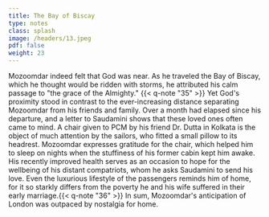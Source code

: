 ```yaml
---
title: The Bay of Biscay
type: notes
class: splash
image: /headers/13.jpeg
pdf: false
weight: 23
---
```


Mozoomdar indeed felt that God was near. As he traveled the Bay of Biscay, which he thought would be ridden with storms, he attributed his calm passage to "the grace of the Almighty." {{< q-note "35" >}} Yet God's proximity stood in contrast to the ever-increasing distance separating Mozoomdar from his friends and family. Over a month had elapsed since his departure, and a letter to Saudamini shows that these loved ones often came to mind. A chair given to PCM by his friend Dr. Dutta in Kolkata is the object of much attention by the sailors, who fitted a small pillow to its headrest. Mozoomdar expresses gratitude for the chair, which helped him to sleep on nights when the stuffiness of his former cabin kept him awake. His recently improved health serves as an occasion to hope for the wellbeing of his distant compatriots, whom he asks Saudamini to send his love. Even the luxurious lifestyle of the passengers reminds him of home, for it so starkly differs from the poverty he and his wife suffered in their early marriage.{{< q-note "36" >}} In sum, Mozoomdar's anticipation of London was outpaced by nostalgia for home.
